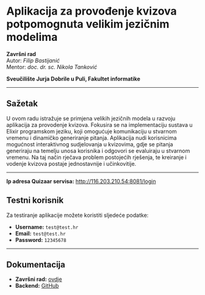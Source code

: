 # Aplikacija za provođenje kvizova potpomognuta velikim jezičnim modelima  

**Završni rad**  
Autor: *Filip Bastijanić*  
Mentor: *doc. dr. sc. Nikola Tanković*  

**Sveučilište Jurja Dobrile u Puli, Fakultet informatike**  

---

## Sažetak  
U ovom radu istražuje se primjena velikih jezičnih modela u razvoju aplikacija za provodenje kvizova. Fokusira se na implementaciju sustava u Elixir programskom jeziku, koji omogućuje komunikaciju u stvarnom vremenu i dinamičko generiranje pitanja. Aplikacija nudi korisnicima mogućnost interaktivnog sudjelovanja u kvizovima, gdje se pitanja generiraju na temelju unosa korisnika i odgovori se evaluiraju u stvarnom vremenu. Na taj način rječava problem postojećih rješenja, te kreiranje i vodenje kvizova postaje jednostavnije i učinkovitije.

---
**Ip adresa Quizaar servisa:**
http://116.203.210.54:8081/login
##  Testni korisnik  
Za testiranje aplikacije možete koristiti sljedeće podatke:  

- **Username:** `test@test.hr`  
- **Email:** `test@test.hr`  
- **Password:** `12345678`  

---

##  Dokumentacija  
- **Završni rad:** [ovdje](https://github.com/fbastijan/quizaar_frontend/blob/master/Zavrsni_final.pdf)
- **Backend:** [GitHub](https://github.com/fbastijan/quizaar)

